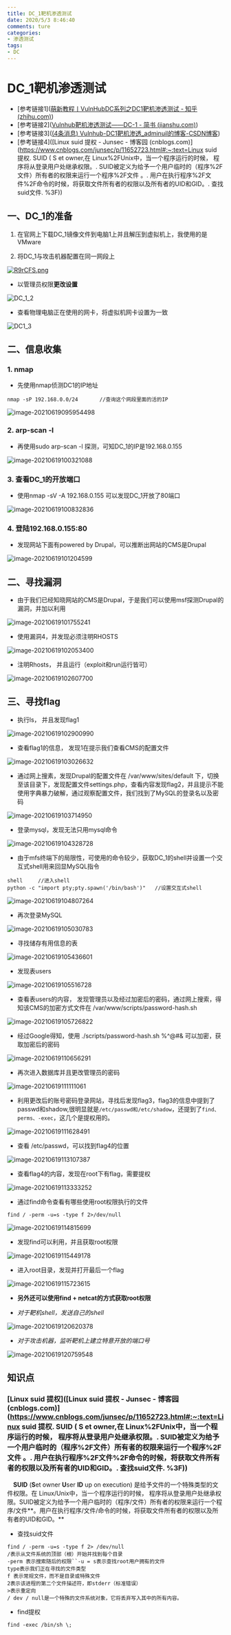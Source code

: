 ```yaml
---
title: DC_1靶机渗透测试
date: 2020/5/3 8:46:40
comments: ture
categories:
- 渗透测试
tags:
- DC
---
```


# DC_1靶机渗透测试

- [参考链接1]([萌新教程丨VulnHubDC系列之DC1靶机渗透测试 - 知乎 (zhihu.com)](https://zhuanlan.zhihu.com/p/135342104))
- [参考链接2]([Vulnhub靶机渗透测试——DC-1 - 简书 (jianshu.com)](https://www.jianshu.com/p/86b3c598a4c4))
- [参考链接3]([(4条消息) Vulnhub-DC1靶机渗透_adminuil的博客-CSDN博客](https://blog.csdn.net/adminuil/article/details/101269264))
- [参考链接4]([Linux suid 提权 - Junsec - 博客园 (cnblogs.com)](https://www.cnblogs.com/junsec/p/11652723.html#:~:text=Linux suid 提权. SUID ( S et owner,在 Linux%2FUnix中，当一个程序运行的时候， 程序将从登录用户处继承权限。. SUID被定义为给予一个用户临时的（程序%2F文件）所有者的权限来运行一个程序%2F文件 。. 用户在执行程序%2F文件%2F命令的时候，将获取文件所有者的权限以及所有者的UID和GID。. 查找suid文件. %3F))

## 一、DC_1的准备

1.  在官网上下载DC_1镜像文件到电脑1上并且解压到虚拟机上，我使用的是VMware
<!--more-->
2. 将DC_1与攻击机器配置在同一网段上

[![R9rCFS.png](https://z3.ax1x.com/2021/06/18/R9rCFS.png)](https://imgtu.com/i/R9rCFS)

- 以管理员权限**更改设置**

![DC_1_2](http://cdn.mxrblog.cn/DC_1_2.jpg)

- 查看物理电脑正在使用的网卡，将虚拟机网卡设置为一致

![DC1_3](http://cdn.mxrblog.cn/DC1_3.png)



## 二、信息收集

### 1. nmap

- 先使用nmap侦测DC1的IP地址

```
nmap -sP 192.168.0.0/24       //查询这个网段里面的活的IP
```

![image-20210619095954498](http://cdn.mxrblog.cn/image-20210619095954498.png)

### 2. arp-scan -l

- 再使用sudo arp-scan -l 探测，可知DC_1的IP是192.168.0.155

![image-20210619100321088](http://cdn.mxrblog.cn/image-20210619100321088.png)

### 3. 查看DC_1的开放端口

- 使用nmap -sV -A 192.168.0.155 可以发现DC_1开放了80端口

![image-20210619100832836](http://cdn.mxrblog.cn/image-20210619100832836.png)

### 4. 登陆192.168.0.155:80

- 发现网站下面有powered by Drupal，可以推断出网站的CMS是Drupal

![image-20210619101204599](http://cdn.mxrblog.cn/image-20210619101204599.png)

## 二、寻找漏洞

- 由于我们已经知晓网站的CMS是Drupal，于是我们可以使用msf探测Drupal的漏洞，并加以利用

![image-20210619101755241](http://cdn.mxrblog.cn/image-20210619101755241.png)

- 使用漏洞4，并发现必须注明RHOSTS

![image-20210619102053400](http://cdn.mxrblog.cn/image-20210619102053400.png)

- 注明Rhosts， 并且运行（exploit和run运行皆可）

![image-20210619102607700](http://cdn.mxrblog.cn/image-20210619102607700.png)



## 三、寻找flag

- 执行ls， 并且发现flag1

![image-20210619102900990](http://cdn.mxrblog.cn/image-20210619102900990.png)

- 查看flag1的信息， 发现1在提示我们查看CMS的配置文件

![image-20210619103026632](http://cdn.mxrblog.cn/image-20210619103026632.png)

- 通过网上搜素，发现Drupal的配置文件在 /var/www/sites/default 下，切换至该目录下，发现配置文件settings.php，查看内容发现flag2，并且提示不能使用字典暴力破解，通过观察配置文件，我们找到了MySQL的登录名以及密码

![image-20210619103714950](http://cdn.mxrblog.cn/image-20210619103714950.png)

- 登录mysql，发现无法只用mysql命令

![image-20210619104328728](http://cdn.mxrblog.cn/image-20210619104328728.png)

- 由于mfs终端下的局限性，可使用的命令较少，获取DC_1的shell并设置一个交互式shell用来回显MySQL指令

```
shell     //进入shell
python -c "import pty;pty.spawn('/bin/bash')"   //设置交互式shell
```

![image-20210619104807264](http://cdn.mxrblog.cn/image-20210619104807264.png)

- 再次登录MySQL

![image-20210619105030783](http://cdn.mxrblog.cn/image-20210619105030783.png)

- 寻找储存有用信息的表

![image-20210619105436601](http://cdn.mxrblog.cn/image-20210619105436601.png)

- 发现表users

![image-20210619105516728](http://cdn.mxrblog.cn/image-20210619105516728.png)

- 查看表users的内容， 发现管理员以及经过加密后的密码，通过网上搜索，得知该CMS的加密方式文件在 /var/www/scripts/password-hash.sh

![image-20210619105726822](http://cdn.mxrblog.cn/image-20210619105726822.png)

- 经过Google得知，使用  ./scripts/password-hash.sh   %^@#&  可以加密，获取加密后的密码

![image-20210619110656291](http://cdn.mxrblog.cn/image-20210619110656291.png)

- 再次进入数据库并且更改管理员的密码

![image-20210619111111061](http://cdn.mxrblog.cn/image-20210619111111061.png)

- 利用更改后的账号密码登录网站，寻找后发现flag3，flag3的信息中提到了passwd和shadow,很明显就是`/etc/passwd和/etc/shadow`，还提到了`find、perms、-exec`，这几个是提权用的。

![image-20210619111628491](http://cdn.mxrblog.cn/image-20210619111628491.png)

- 查看 /etc/passwd，可以找到flag4的位置

![image-20210619113107387](http://cdn.mxrblog.cn/image-20210619113107387.png)

- 查看flag4的内容，发现在root下有flag，需要提权

![image-20210619113333252](http://cdn.mxrblog.cn/image-20210619113333252.png)

- 通过find命令查看有哪些使用root权限执行的文件

```
find / -perm -u=s -type f 2>/dev/null
```

![image-20210619114815699](http://cdn.mxrblog.cn/image-20210619114815699.png)

- 发现find可以利用，并且获取root权限

![image-20210619115449178](http://cdn.mxrblog.cn/image-20210619115449178.png)

- 进入root目录，发现并打开最后一个flag

![image-20210619115723615](http://cdn.mxrblog.cn/image-20210619115723615.png)

+ **另外还可以使用find + netcat的方式获取root权限**

- *对于靶机shell，发送自己的shell*

![image-20210619120620378](http://cdn.mxrblog.cn/image-20210619120620378.png)

- *对于攻击机器，监听靶机上建立特意开放的端口号*

![image-20210619120759548](http://cdn.mxrblog.cn/image-20210619120759548.png)



## 知识点

### [Linux suid 提权]([Linux suid 提权 - Junsec - 博客园 (cnblogs.com)](https://www.cnblogs.com/junsec/p/11652723.html#:~:text=Linux suid 提权. SUID ( S et owner,在 Linux%2FUnix中，当一个程序运行的时候， 程序将从登录用户处继承权限。. SUID被定义为给予一个用户临时的（程序%2F文件）所有者的权限来运行一个程序%2F文件 。. 用户在执行程序%2F文件%2F命令的时候，将获取文件所有者的权限以及所有者的UID和GID。. 查找suid文件. %3F))

　**SUID** (**S**et owner **U**ser **ID** up on execution) 是给予文件的一个特殊类型的文件权限。在 Linux/Unix中，当一个程序运行的时候， 程序将从登录用户处继承权限。SUID被定义为给予一个用户临时的（程序/文件）所有者的权限来运行一个程序/文件**。用户在执行程序/文件/命令的时候，将获取文件所有者的权限以及所有者的UID和GID。**

- 查找suid文件

```
find / -perm -u=s -type f 2> /dev/null
/表示从文件系统的顶部（根）开始并找到每个目录
-perm 表示搜索随后的权限``-u = s表示查找root用户拥有的文件
type表示我们正在寻找的文件类型
f 表示常规文件，而不是目录或特殊文件
2表示该进程的第二个文件描述符，即stderr（标准错误）
>表示重定向
/ dev / null是一个特殊的文件系统对象，它将丢弃写入其中的所有内容。
```

- find提权

```
find -exec /bin/sh \;
```

